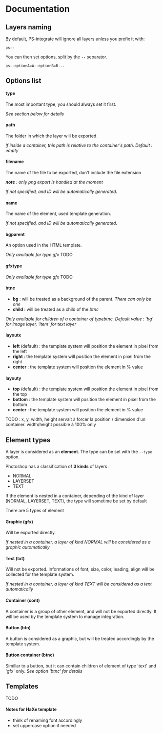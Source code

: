 # Documentation

## Layers naming

By default, PS-integrate will ignore all layers unless you prefix it with:

````
ps--
````

You can then set options, split by the ````--```` separator.

````
ps--optionA=A--optionB=B...
````




## Options list

#### type
The most important type, you should always set it first. 

*See section below for details*

#### path
The folder in which the layer will be exported.

*If inside a container, this path is relative to the container's path. Default : empty*

#### filename
The name of the file to be exported, don't include the file extension

*__note__ : only png export is handled at the moment*

*If not specified, and ID will be automatically generated.*

#### name
The name of the element, used template generation.

*If not specified, and ID will be automatically generated.*

#### bgparent
An option used in the HTML template.

*Only available for type gfx*
TODO

#### gfxtype

*Only available for type gfx*
TODO

#### btnc
- **bg** : will be treated as a background of the parent. *There can only be one*
- **child** : will be treated as a child of the *btnc*

*Only available for children of a container of typebtnc. Default value : 'bg' for image layer, 'item' for text layer*

#### layoutx
- **left** (default) : the template system will position the element in pixel from the left
- **right** : the template system will position the element in pixel from the right
- **center** : the template system will position the element in % value

#### layouty
- **top** (default) : the template system will position the element in pixel from the top
- **bottom** : the template system will position the element in pixel from the bottom
- **center** : the template system will position the element in % value

TODO : x, y, width, height
servait à forcer la position / dimension d'un container. width/height possible à 100% only


## Element types

A layer is considered as an **element**.
The type can be set with the ````--type```` option. 

Photoshop has a classification of **3 kinds** of layers :

- NORMAL
- LAYERSET
- TEXT

If the element is nested in a container, depending of the kind of layer (NORMAL, LAYERSET, TEXT), the type will sometime be set by default

There are 5 types of element


#### Graphic (gfx)
Will be exported directly.

*If nested in a container, a layer of kind NORMAL will be considered as a graphic automatically*

#### Text (txt)
Will not be exported.
Informations of font, size, color, leading, align will be collected for the template system.

*If nested in a container, a layer of kind TEXT will be considered as a text automatically*

#### Container (cont)
A container is a group of other element, and will not be exported directly. It will be used by the template system to manage  integration.

#### Button (btn)
A button is considered as a graphic, but will be treated accordingly by the template system.

#### Button container (btnc)
Simillar to a button, but it can contain children of element of type 'text' and 'gfx' only. 
*See option 'btnc' for details*




## Templates

TODO


#### Notes for HaXe template
- think of renaming font accordingly
- set uppercase option if needed